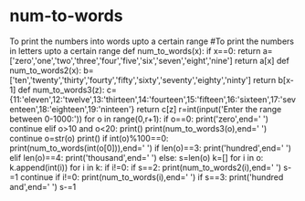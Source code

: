 # num-to-words
To print the numbers into words upto a certain range
#To print the numbers in letters upto a certain range
def num_to_words(x):
    if x==0:
        return 
    a=['zero','one','two','three','four','five','six','seven','eight','nine']
    return a[x]
def num_to_words2(x):
    b=['ten','twenty','thirty','fourty','fifty','sixty','seventy','eighty','ninty']
    return b[x-1]
def num_to_words3(z):
    c={11:'eleven',12:'twelve',13:'thirteen',14:'fourteen',15:'fifteen',16:'sixteen',17:'seventeen',18:'eighteen',19:'ninteen'}
    return c[z]
r=int(input('Enter the range between 0-1000:'))
for o in range(0,r+1):
    if o==0:
            print('zero',end=' ')
            continue
    elif o>10 and o<20:
        print()
        print(num_to_words3(o),end=' ')
        continue
    o=str(o)
    print()
    if int(o)%100==0:
        print(num_to_words(int(o[0])),end=' ')
        if len(o)==3:
            print('hundred',end=' ')
        elif len(o)==4:
            print('thousand',end=' ')
    else:
        s=len(o)
        k=[]
        for i in o:
            k.append(int(i))
        for i in k:
            if i!=0:
                if s==2:
                    print(num_to_words2(i),end=' ')
                    s-=1
                    continue
            if i!=0:
                print(num_to_words(i),end=' ')
            if s==3:
                print('hundred and',end=' ')
            s-=1

